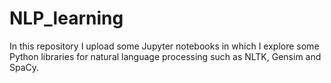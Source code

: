 # NLP_learning
In this repository I upload some Jupyter notebooks in which I explore some Python libraries for natural language processing such as NLTK, Gensim and SpaCy.
